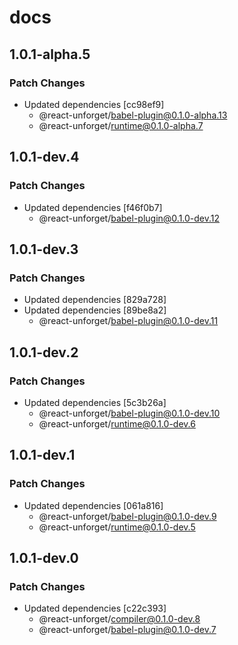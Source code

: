 # docs

## 1.0.1-alpha.5

### Patch Changes

- Updated dependencies [cc98ef9]
  - @react-unforget/babel-plugin@0.1.0-alpha.13
  - @react-unforget/runtime@0.1.0-alpha.7

## 1.0.1-dev.4

### Patch Changes

- Updated dependencies [f46f0b7]
  - @react-unforget/babel-plugin@0.1.0-dev.12

## 1.0.1-dev.3

### Patch Changes

- Updated dependencies [829a728]
- Updated dependencies [89be8a2]
  - @react-unforget/babel-plugin@0.1.0-dev.11

## 1.0.1-dev.2

### Patch Changes

- Updated dependencies [5c3b26a]
  - @react-unforget/babel-plugin@0.1.0-dev.10
  - @react-unforget/runtime@0.1.0-dev.6

## 1.0.1-dev.1

### Patch Changes

- Updated dependencies [061a816]
  - @react-unforget/babel-plugin@0.1.0-dev.9
  - @react-unforget/runtime@0.1.0-dev.5

## 1.0.1-dev.0

### Patch Changes

- Updated dependencies [c22c393]
  - @react-unforget/compiler@0.1.0-dev.8
  - @react-unforget/babel-plugin@0.1.0-dev.7

